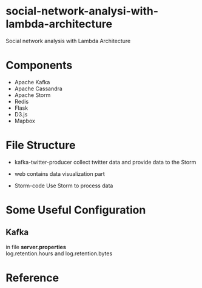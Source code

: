 # social-network-analysi-with-lambda-architecture
Social network analysis with Lambda Architecture


# Components
- Apache Kafka
- Apache Cassandra
- Apache Storm
- Redis
- Flask
- D3.js
- Mapbox

# File Structure
- kafka-twitter-producer
	collect twitter data and provide data to the Storm

- web
	contains data visualization part

- Storm-code
	Use Storm to process data

# Some Useful Configuration

## Kafka
in file **server.properties**  
log.retention.hours and log.retention.bytes


# Reference
